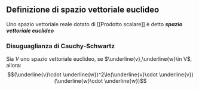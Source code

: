## Definizione di spazio vettoriale euclideo
Uno spazio vettoriale reale dotato di [[Prodotto scalare]] è detto ***spazio vettoriale euclideo***

### Disuguaglianza di Cauchy-Schwartz
Sia $V$ uno spazio vettoriale euclideo, se $\underline{v},\underline{w}\in V$, allora:
$$(\underline{v}\cdot \underline{w})^2\le(\underline{v}\cdot \underline{v})(\underline{w}\cdot \underline{w})$$
